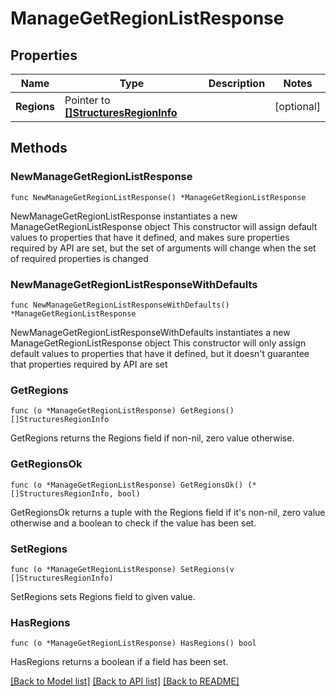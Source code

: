 # ManageGetRegionListResponse

## Properties

Name | Type | Description | Notes
------------ | ------------- | ------------- | -------------
**Regions** | Pointer to [**[]StructuresRegionInfo**](StructuresRegionInfo.md) |  | [optional] 

## Methods

### NewManageGetRegionListResponse

`func NewManageGetRegionListResponse() *ManageGetRegionListResponse`

NewManageGetRegionListResponse instantiates a new ManageGetRegionListResponse object
This constructor will assign default values to properties that have it defined,
and makes sure properties required by API are set, but the set of arguments
will change when the set of required properties is changed

### NewManageGetRegionListResponseWithDefaults

`func NewManageGetRegionListResponseWithDefaults() *ManageGetRegionListResponse`

NewManageGetRegionListResponseWithDefaults instantiates a new ManageGetRegionListResponse object
This constructor will only assign default values to properties that have it defined,
but it doesn't guarantee that properties required by API are set

### GetRegions

`func (o *ManageGetRegionListResponse) GetRegions() []StructuresRegionInfo`

GetRegions returns the Regions field if non-nil, zero value otherwise.

### GetRegionsOk

`func (o *ManageGetRegionListResponse) GetRegionsOk() (*[]StructuresRegionInfo, bool)`

GetRegionsOk returns a tuple with the Regions field if it's non-nil, zero value otherwise
and a boolean to check if the value has been set.

### SetRegions

`func (o *ManageGetRegionListResponse) SetRegions(v []StructuresRegionInfo)`

SetRegions sets Regions field to given value.

### HasRegions

`func (o *ManageGetRegionListResponse) HasRegions() bool`

HasRegions returns a boolean if a field has been set.


[[Back to Model list]](../README.md#documentation-for-models) [[Back to API list]](../README.md#documentation-for-api-endpoints) [[Back to README]](../README.md)


